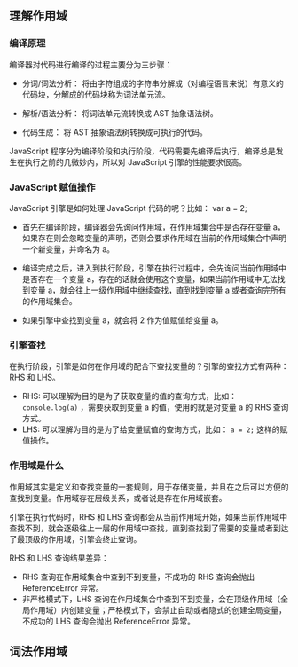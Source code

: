 ## 理解作用域

### 编译原理

编译器对代码进行编译的过程主要分为三步骤： 

* 分词/词法分析： 将由字符组成的字符串分解成（对编程语言来说）有意义的代码块，分解成的代码块称为词法单元流。

* 解析/语法分析： 将词法单元流转换成 AST 抽象语法树。

* 代码生成： 将 AST 抽象语法树转换成可执行的代码。

JavaScript 程序分为编译阶段和执行阶段，代码需要先编译后执行，编译总是发生在执行之前的几微妙内，所以对 JavaScript 引擎的性能要求很高。


### JavaScript 赋值操作

JavaScript 引擎是如何处理 JavaScript 代码的呢？比如： var a = 2;

* 首先在编译阶段，编译器会先询问作用域，在作用域集合中是否存在变量 a，如果存在则会忽略变量的声明，否则会要求作用域在当前的作用域集合中声明一个新变量，并命名为 a。

* 编译完成之后，进入到执行阶段，引擎在执行过程中，会先询问当前作用域中是否存在一个变量 a，存在的话就会使用这个变量，如果当前作用域中无法找到变量 a，就会往上一级作用域中继续查找，直到找到变量 a 或者查询完所有的作用域集合。

* 如果引擎中查找到变量 a，就会将 2 作为值赋值给变量 a。

### 引擎查找

在执行阶段，引擎是如何在作用域的配合下查找变量的？引擎的查找方式有两种： RHS 和 LHS。

* RHS: 可以理解为目的是为了获取变量的值的查询方式，比如：```console.log(a)``` ，需要获取到变量 a 的值，使用的就是对变量 a 的 RHS 查询方式。
* LHS: 可以理解为目的是为了给变量赋值的查询方式，比如： ```a = 2;```  这样的赋值操作。

### 作用域是什么

作用域其实是定义和查找变量的一套规则，用于存储变量，并且在之后可以方便的查找到变量。作用域存在层级关系，或者说是存在作用域嵌套。

引擎在执行代码时，RHS 和 LHS 查询都会从当前作用域开始，如果当前作用域中查找不到，就会逐级往上一层的作用域中查找，直到查找到了需要的变量或者到达了最顶级的作用域，引擎会终止查询。

RHS 和 LHS 查询结果差异：

* RHS 查询在作用域集合中查到不到变量，不成功的 RHS 查询会抛出 ReferenceError 异常。
* 非严格模式下，LHS 查询在作用域集合中查到不到变量，会在顶级作用域（全局作用域）内创建变量；严格模式下，会禁止自动或者隐式的创建全局变量，不成功的 LHS 查询会抛出 ReferenceError 异常。

## 词法作用域



